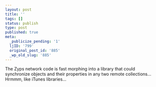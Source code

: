 ```yaml
---
layout: post
title: ''
tags: []
status: publish
type: post
published: true
meta:
  _publicize_pending: '1'
  ljID: '799'
  original_post_id: '885'
  _wp_old_slug: '885'
---
```

The Zyps network code is fast morphing into a library that could synchronize objects and their properties in any two remote collections...  Hrmmm, like iTunes libraries...
